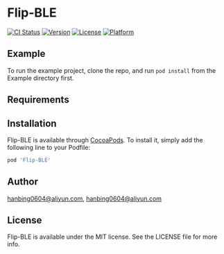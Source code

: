# Flip-BLE

[![CI Status](https://img.shields.io/travis/hanbing0604@aliyun.com/Flip-BLE.svg?style=flat)](https://travis-ci.org/hanbing0604@aliyun.com/Flip-BLE)
[![Version](https://img.shields.io/cocoapods/v/Flip-BLE.svg?style=flat)](https://cocoapods.org/pods/Flip-BLE)
[![License](https://img.shields.io/cocoapods/l/Flip-BLE.svg?style=flat)](https://cocoapods.org/pods/Flip-BLE)
[![Platform](https://img.shields.io/cocoapods/p/Flip-BLE.svg?style=flat)](https://cocoapods.org/pods/Flip-BLE)

## Example

To run the example project, clone the repo, and run `pod install` from the Example directory first.

## Requirements

## Installation

Flip-BLE is available through [CocoaPods](https://cocoapods.org). To install
it, simply add the following line to your Podfile:

```ruby
pod 'Flip-BLE'
```

## Author

hanbing0604@aliyun.com, hanbing0604@aliyun.com

## License

Flip-BLE is available under the MIT license. See the LICENSE file for more info.
